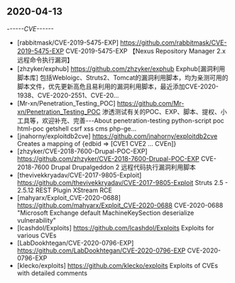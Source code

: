 ## 2020-04-13
*------CVE------*
* [rabbitmask/CVE-2019-5475-EXP]
https://github.com/rabbitmask/CVE-2019-5475-EXP
CVE-2019-5475-EXP 【Nexus Repository Manager 2.x远程命令执行漏洞】
* [zhzyker/exphub]
https://github.com/zhzyker/exphub
Exphub[漏洞利用脚本库] 包括Webloigc、Struts2、Tomcat的漏洞利用脚本，均为亲测可用的脚本文件，优先更新高危且易利用的漏洞利用脚本，最近添加CVE-2020-1938、CVE-2020-2551、CVE-20…
* [Mr-xn/Penetration_Testing_POC]
https://github.com/Mr-xn/Penetration_Testing_POC
渗透测试有关的POC、EXP、脚本、提权、小工具等，欢迎补充、完善---About penetration-testing python-script poc html-poc getshell csrf xss cms php-ge…
* [jnahorny/exploitdb2cve]
https://github.com/jnahorny/exploitdb2cve
Creates a mapping of {edbid => [CVE1 CVE2 ... CVEn]}
* [zhzyker/CVE-2018-7600-Drupal-POC-EXP]
https://github.com/zhzyker/CVE-2018-7600-Drupal-POC-EXP
CVE-2018-7600 Drupal Drupalgeddon 2 远程代码执行漏洞利用脚本
* [thevivekkryadav/CVE-2017-9805-Exploit]
https://github.com/thevivekkryadav/CVE-2017-9805-Exploit
Struts 2.5 - 2.5.12 REST Plugin XStream RCE
* [mahyarx/Exploit_CVE-2020-0688]
https://github.com/mahyarx/Exploit_CVE-2020-0688
CVE-2020-0688 "Microsoft Exchange default MachineKeySection deserialize vulnerability"
* [lcashdol/Exploits]
https://github.com/lcashdol/Exploits
Exploits for various CVEs
* [LabDookhtegan/CVE-2020-0796-EXP]
https://github.com/LabDookhtegan/CVE-2020-0796-EXP
CVE-2020-0796-EXP
* [klecko/exploits]
https://github.com/klecko/exploits
Exploits of CVEs with detailed comments
